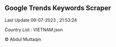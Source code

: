 

## Google Trends Keywords Scraper 
 
Last Update 09-07-2023 , 21:53:24

Country List :
VIETNAM.json



© Abdul Muttaqin 
